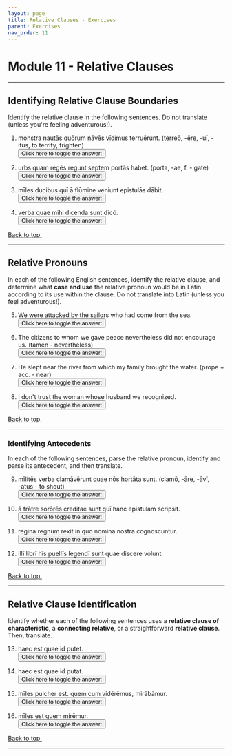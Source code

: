 ```yaml
---
layout: page
title: Relative Clauses - Exercises
parent: Exercises
nav_order: 11
---
```


# Module 11 - Relative Clauses

***

## Identifying Relative Clause Boundaries

Identify the relative clause in the following sentences. Do not translate (unless you're feeling adventurous!).

1. monstra nautās quōrum nāvēs vīdimus terruērunt. (terreō, -ēre, -uī, -itus, to terrify, frighten)  
<button onclick="toggleDisplay('prac01')">Click here to toggle the answer:</button> <span style="display: none;" id="prac01">quōrum nāvēs vīdimus; The monsters terrified the sailors whose ships we saw.</span>

2. urbs quam regēs regunt septem portās habet. (porta, -ae, f. - gate)  
<button onclick="toggleDisplay('prac02')">Click here to toggle the answer:</button> <span style="display: none;" id="prac02">quam regēs regunt; The city which the kings rule has seven gates.</span>

3. mīles ducibus quī ā flūmine veniunt epistulās dābit.  
<button onclick="toggleDisplay('prac03')">Click here to toggle the answer:</button> <span style="display: none;" id="prac03">quī ā flūmine veniunt; The soldier will give the letters to the leaders who are coming from the river.</span>

4. verba quae mihi dicenda sunt dīcō.  
<button onclick="toggleDisplay('prac04')">Click here to toggle the answer:</button> <span style="display: none;" id="prac04">quae mihi dicenda sunt; I am saying the words that must be said by me.</span>

[Back to top.](#top)

***

## Relative Pronouns

In each of the following English sentences, identify the relative clause, and determine what **case and use** the relative pronoun would be in Latin according to its use within the clause. Do not translate into Latin (unless you feel adventurous!).

5. We were attacked by the sailors who had come from the sea.  
<button onclick="toggleDisplay('prac05')">Click here to toggle the answer:</button> <span style="display: none;" id="prac05">who had come from the sea; nominative, subject; ā nautīs quī ā marī vēnerant petitī sumus.</span>

6. The citizens to whom we gave peace nevertheless did not encourage us. (tamen - nevertheless)  
<button onclick="toggleDisplay('prac06')">Click here to toggle the answer:</button> <span style="display: none;" id="prac06">to whom we gave peace; dative, indirect object; cīvēs quibus pacem dedimus tamen nōs nōn hortātī sunt.</span>

7. He slept near the river from which my family brought the water. (prope + acc. - near)  
<button onclick="toggleDisplay('prac07')">Click here to toggle the answer:</button> <span style="display: none;" id="prac07">from which my family brought the water; ablative of motion from; prope flūmen ā quō familia mea aquam tulit dormīvit.</span>

8. I don't trust the woman whose husband we recognized.  
<button onclick="toggleDisplay('prac08')">Click here to toggle the answer:</button> <span style="display: none;" id="prac08">whose husband we recognized; genitive of possession; fēminae cuius maritum cognōvimus nōn crēdō.</span>

[Back to top.](#top)

***

### Identifying Antecedents

In each of the following sentences, parse the relative pronoun, identify and parse its antecedent, and then translate.

9. mīlitēs verba clamāvērunt quae nōs hortāta sunt. (clamō, -āre, -āvī, -ātus - to shout)  
<button onclick="toggleDisplay('prac09')">Click here to toggle the answer:</button> <span style="display: none;" id="prac09">quae - neut. nom. pl.; verba - neut. acc. pl.; The soldiers shouted words which encouraged us.</span>

10. ā frātre sorōrēs creditae sunt quī hanc epistulam scripsit.  
<button onclick="toggleDisplay('prac10')">Click here to toggle the answer:</button> <span style="display: none;" id="prac10">quī - masc. nom. sg.; frātre - masc. abl. sg.; The sisters were believed by the brother who wrote this letter.</span>

11. rēgina regnum rexit in quō nōmina nostra cognoscuntur.  
<button onclick="toggleDisplay('prac11')">Click here to toggle the answer:</button> <span style="display: none;" id="prac11">quō - neut. abl. sg.; regnum - neut. acc. sg.; The queen ruled the kingdom in which our names are known.</span>

12. illī librī hīs puellīs legendī sunt quae discere volunt.  
<button onclick="toggleDisplay('prac12')">Click here to toggle the answer:</button> <span style="display: none;" id="prac12">quae - fem. nom. pl.; puellīs - fem. dat. pl.; Those books must be read by these girls who want to learn.</span>

[Back to top.](#top)

***

## Relative Clause Identification

Identify whether each of the following sentences uses a **relative clause of characteristic**, a **connecting relative**, or a straightforward **relative clause**. Then, translate.

13. haec est quae id putet.  
<button onclick="toggleDisplay('prac13')">Click here to toggle the answer:</button> <span style="display: none;" id="prac13">relative clause of characteristic; This is the kind of woman who would think this.</span>

14. haec est quae id putat.  
<button onclick="toggleDisplay('prac14')">Click here to toggle the answer:</button> <span style="display: none;" id="prac14">relative clause; This is the woman who thinks this.</span>

15. mīles pulcher est. quem cum vidērēmus, mirābāmur.  
<button onclick="toggleDisplay('prac15')">Click here to toggle the answer:</button> <span style="display: none;" id="prac15">connecting relative; The soldier is handsome. When we saw him, we marveled.</span>

16. mīles est quem mirēmur.  
<button onclick="toggleDisplay('prac16')">Click here to toggle the answer:</button> <span style="display: none;" id="prac16">relative clause of characteristic; The soldier is the kind of man whom we would marvel at.</span>

[Back to top.](#top)

***

<script>
function toggleDisplay(id) {
  const el = document.getElementById(id);
  el.style.display = el.style.display === 'none' ? 'inline' : 'none';
}
</script>
